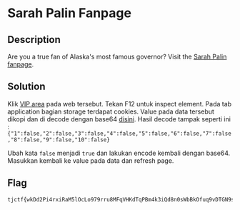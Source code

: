 # Sarah Palin Fanpage

## Description

Are you a true fan of Alaska's most famous governor? Visit the [Sarah Palin fanpage](https://sarah_palin_fanpage.tjctf.org/).

## Solution

Klik [VIP area](https://sarah_palin_fanpage.tjctf.org/exclusive) pada web tersebut. Tekan F12 untuk inspect element. Pada tab application bagian storage terdapat cookies. Value pada data tersebut dikopi dan di decode dengan base64 [disini](https://www.base64decode.org/). 
Hasil decode tampak seperti ini : `{"1":false,"2":false,"3":false,"4":false,"5":false,"6":false,"7":false,"8":false,"9":false,"10":false}`

Ubah kata `false` menjadi `true` dan lakukan encode kembali dengan base64. Masukkan kembali ke value pada data dan refresh page.

## Flag

```
tjctf{wkDd2Pi4rxiRaM5lOcLo979rru8MFqVHKdTqPBm4k3iQd8n0sWbBkOfuq9vDTGN9suZgYlH3jq6QTp3tG3EYapzsTHL7ycqRTP5Qf6rQSB33DcQaaqwQhpbuqPBm4k3iQd8n0sWbBkOf}
```
